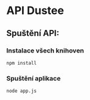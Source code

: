 # API Dustee

## Spuštění API:

### Instalace všech knihoven

```
npm install
```

### Spuštění aplikace

```
node app.js
```